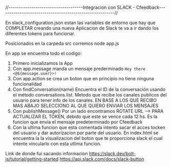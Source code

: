//------------------------------------Integracion con SLACK - Cfeedback--------------------------------------------------------//

En slack_configuration.json estan las variables de entorno que hay que COMPLETAR creando una nueva Aplicacion de Slack
te va a ir dando los diferentes tokens para funcionar.

Posicionados en la carpeda src corremos node app.js 

En app se encuentra todo el codigo:

1) Primero inicializamos la App
2) Con app.message manda un mensaje prederminado `Hey there <@${message.user}>!`
3) Con app.action se crea un boton que en principio no tiene ninguna funcionalidad
4) Con findConversation(name) Encuentra el ID de la conversación usando el método conversations.list.
 Metodo que recibe los canales publicos del usuario para tener info de los canales. EN BASE A LOS QUE RECIBO MAS ABAJO SELECCIONO AL QUE QUIERO ENVIAR LOS MENSAJES
5) Con publishMessage() Por un lado encontramos ROTATE URL --> PARA ACTUALIZAR EL TOKEN, debido que este se vence cada 12 hs.
Es la funcion que envia el mensaje predeterminado por Cfeedback
6) Con la ultima funcion que esta comentada intento sacar el acces tocken del usuario y dar autorizacion por parte del usuario.
En index.html se encuentra la la visualizacion del boton que te proporciona slack el cual intente vincularlo con esta utlima funcion.

Link de donde fui sacando informacion
https://slack.dev/bolt-js/tutorial/getting-started
https://api.slack.com/docs/slack-button

